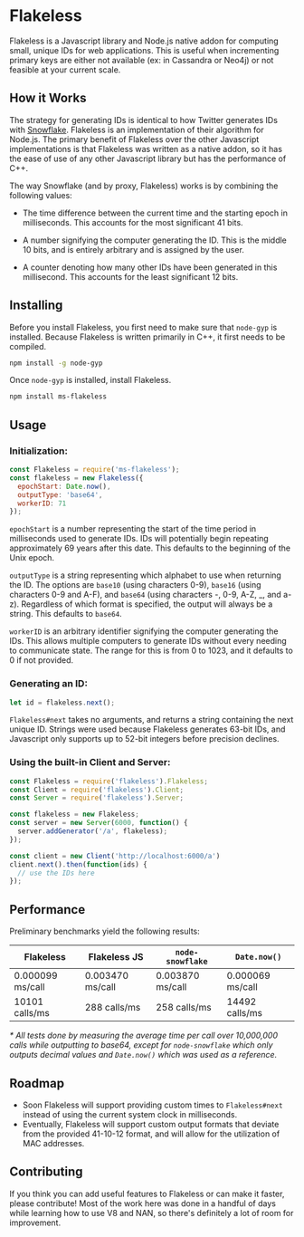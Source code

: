Flakeless
=========

Flakeless is a Javascript library and Node.js native addon for computing small, unique IDs for web applications. This is useful when incrementing primary keys are either not available (ex: in Cassandra or Neo4j) or not feasible at your current scale.

## How it Works

The strategy for generating IDs is identical to how Twitter generates IDs with [Snowflake](https://blog.twitter.com/2010/announcing-snowflake).  Flakeless is an implementation of their algorithm for Node.js.  The primary benefit of Flakeless over the other Javascript implementations is that Flakeless was written as a native addon, so it has the ease of use of any other Javascript library but has the performance of C++.

The way Snowflake (and by proxy, Flakeless) works is by combining the following values:

* The time difference between the current time and the starting epoch in milliseconds. This accounts for the most significant 41 bits.

* A number signifying the computer generating the ID. This is the middle 10 bits, and is entirely arbitrary and is assigned by the user.

* A counter denoting how many other IDs have been generated in this millisecond. This accounts for the least significant 12 bits.

## Installing

Before you install Flakeless, you first need to make sure that `node-gyp` is installed. Because Flakeless is written primarily in C++, it first needs to be compiled.

```bash
npm install -g node-gyp
```

Once `node-gyp` is installed, install Flakeless.

```bash
npm install ms-flakeless
```

## Usage

### Initialization:

```js
const Flakeless = require('ms-flakeless');
const flakeless = new Flakeless({
  epochStart: Date.now(),
  outputType: 'base64',
  workerID: 71
});
```

`epochStart` is a number representing the start of the time period in milliseconds used to generate IDs. IDs will potentially begin repeating approximately 69 years after this date. This defaults to the beginning of the Unix epoch.

`outputType` is a string representing which alphabet to use when returning the ID. The options are `base10` (using characters 0-9), `base16` (using characters 0-9 and A-F), and `base64` (using characters -, 0-9, A-Z, _, and a-z). Regardless of which format is specified, the output will always be a string. This defaults to `base64`.

`workerID` is an arbitrary identifier signifying the computer generating the IDs. This allows multiple computers to generate IDs without every needing to communicate state. The range for this is from 0 to 1023, and it defaults to 0 if not provided.

### Generating an ID:

```js
let id = flakeless.next();
```

`Flakeless#next` takes no arguments, and returns a string containing the next unique ID. Strings were used because Flakeless generates 63-bit IDs, and Javascript only supports up to 52-bit integers before precision declines.

### Using the built-in Client and Server:

```js
const Flakeless = require('flakeless').Flakeless;
const Client = require('flakeless').Client;
const Server = require('flakeless').Server;

const flakeless = new Flakeless;
const server = new Server(6000, function() {
  server.addGenerator('/a', flakeless);
});

const client = new Client('http://localhost:6000/a')
client.next().then(function(ids) {
  // use the IDs here
});
```

## Performance

Preliminary benchmarks yield the following results:

| Flakeless        | Flakeless JS     | `node-snowflake` | `Date.now()`     |
|------------------|------------------|------------------|------------------|
| 0.000099 ms/call | 0.003470 ms/call | 0.003870 ms/call | 0.000069 ms/call |
|   10101 calls/ms |     288 calls/ms |     258 calls/ms |   14492 calls/ms |

_\* All tests done by measuring the average time per call over 10,000,000 calls while outputting to base64, except for `node-snowflake` which only outputs decimal values and `Date.now()` which was used as a reference._

## Roadmap

* Soon Flakeless will support providing custom times to `Flakeless#next` instead of using the current system clock in milliseconds.
* Eventually, Flakeless will support custom output formats that deviate from the provided 41-10-12 format, and will allow for the utilization of MAC addresses.

## Contributing

If you think you can add useful features to Flakeless or can make it faster, please contribute! Most of the work here was done in a handful of days while learning how to use V8 and NAN, so there's definitely a lot of room for improvement.
